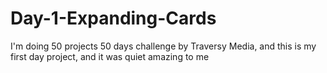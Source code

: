 # Day-1-Expanding-Cards
I'm doing 50 projects 50 days challenge by Traversy Media, and this is my first day project, and it was quiet amazing to me
